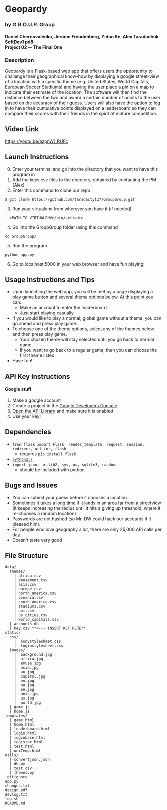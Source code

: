 # Geopardy
### by G.R.O.U.P. Group
#### Daniel Chernovolenko, Jerome Freudenberg, Yiduo Ke, Alex Taradachuk<br>SoftDev1 pd8<br>Project 02 -- The Final One

### Description

Geopardy is a Flask-based web app that offers users the opportunity to challenge their geographical know-how by displaying a google street-view of a location with a specific theme (e.g. United States, World Capitals, European Soccer Stadiums) and having the user place a pin on a map to indicate their estimate of the location. The software will then find the distance between the two and award a certain number of points to the user based on the accuracy of their guess. Users will also have the option to log in to have their cumulative points displayed on a leaderboard so they can compare their scores with their friends in the spirit of mature competition.

## Video Link
https://youtu.be/azpnWi_RUFc

## Launch Instructions


0. Enter your terminal and go into the directory that you want to have this program in
1. Add the keys csv files to the directory, obtained by contacting the PM (Alex)
2. Enter this command to clone our repo
```
$ git clone https://github.com/taradactyl27/GroupGroup.git
```
3. Run your virtualenv from wherever you have it (if needed)
```
. <PATH_TO_VIRTUALENV>/bin/activate
```
4. Go into the GroupGroup folder using this command
```
cd GroupGroup/
```
5. Run the program
```
python app.py
```
6. Go to localhost:5000 in your web browser and have fun playing!

## Usage Instructions and Tips
* Upon launching the web app, you will be met by a page displaying a play game button and several theme options below. At this point you can:
  * Make an account to enter the leaderboard
  * Just start playing casually
* If you would like to play a normal, global game without a theme, you can go ahead and press play game.
* To choose one of the theme options, select any of the themes below and then press play game.
  * Your chosen theme will stay selected until you go back to normal game.
  * If you want to go back to a regular game, then you can choose the first theme listed.
* Have fun!

## API Key Instructions

#### Google stuff
1. Make a google account
2. Create a project in the [Google Developers Console](https://console.developers.google.com)
3. [Open the API Library](https://console.developers.google.com/apis/library?project=_) and make sure it is enabled
4. Use your key!

## Dependencies
* `from flask import Flask, render_template, request, session, redirect, url_for, flash`
  * requires `pip install flask`
* [`python2.7`](https://www.python.org/download/releases/2.7/)
* `import json, urllib2, sys, os, sqlite3, random`
  * should be included with python

## Bugs and Issues
* You can submit your guess before it chooses a location
* Sometimes it takes a long time if it lands in an area far from a streetview (it keeps increasing the radius until it hits a giving up threshold, where it re-chooses a random location)
* Passwords are not hashed (so Mr. DW could hack our accounts if it pleased him).
* For people who love geography a lot, there are only 25,000 API calls per day.
* Doesn't taste very good

## File Structure
```
data/
  themes/
    | africa.csv
    | amusement.csv
    | asia.csv
    | europe.csv
    | north_america.csv
    | oceania.csv
    | south_america.csv
    | stadiums.csv
    | uni.csv
    | us_cities.csv
    | world_capitals.csv
  | accounts.db
  | key.csv **<--- INSERT KEY HERE**
static/
  css/
    |  bodystylesheet.css
    |  loginstylesheet.css
  images/
    |  background.jpg
    |  africa.jpg
    |  amuse.jpg
    |  asia.jpg
    |  au.jpg
    |  capitol.jpg
    |  eu.jpg
    |  na.jpg
    |  SA.jpg
    |  unis.jpg
    |  us.jpg
    |  world.jpg
  | game.js
  | home.js
templates/
  | game.html
  | home.html
  | leaderboard.html
  | login.html
  | loginbase.html
  | register.html
  | test.html
  | uniTemp.html
utils/
  | convertjson.json
  | db.py
  | test.csv
  | themes.py
.gitignore
app.py
changes.txt
design.pdf
devlog.txt
log.sh
README.md
```
